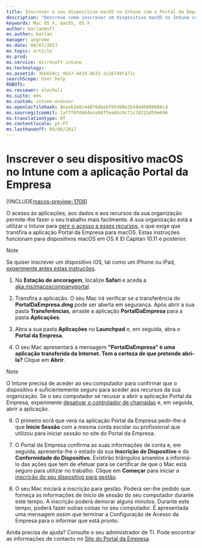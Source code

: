 ```yaml
---
title: Inscrever o seu dispositivo macOS no Intune com o Portal da Empresa | Documentos da Microsoft
description: "Descreve como inscrever um dispositivo macOS no Intune com a aplicação Portal da Empresa"
keywords: Mac OS X, macOS, OS X
author: barlanmsft
ms.author: barlan
manager: angrobe
ms.date: 09/07/2017
ms.topic: article
ms.prod: 
ms.service: microsoft-intune
ms.technology: 
ms.assetid: 3bb659cc-9b57-4d19-8631-2c26749fa71c
searchScope: User help
ROBOTS: 
ms.reviewer: elocholi
ms.suite: ems
ms.custom: intune-enduser
ms.openlocfilehash: 8eaeb2e0c44870dbebf85d98e2b49d46008068cd
ms.sourcegitcommit: 1afff0fd464ece84ffea6bc0c71c78215d59e696
ms.translationtype: HT
ms.contentlocale: pt-PT
ms.lasthandoff: 09/08/2017
---
```

# <a name="enroll-your-macos-device-in-intune-with-the-company-portal-app"></a>Inscrever o seu dispositivo macOS no Intune com a aplicação Portal da Empresa

[!INCLUDE[macos-preview-1708](./includes/macos-preview-1708.md)]

O acesso às aplicações, aos dados e aos recursos da sua organização permite-lhe fazer o seu trabalho mais facilmente. A sua organização está a utilizar o Intune para [gerir o acesso a esses recursos](what-happens-if-you-install-the-Company-Portal-app-and-enroll-your-device-in-intune-ios.md), o que exige que transfira a aplicação Portal da Empresa para macOS. Estas instruções funcionam para dispositivos macOS em OS X El Capitan 10.11 e posterior.

  > [!NOTE]
  > Se quiser inscrever um dispositivo iOS, tal como um iPhone ou iPad, [experimente antes estas instruções](enroll-your-device-in-intune-ios.md).

1.  Na __Estação de ancoragem__, localize __Safari__ e aceda a [aka.ms/macoscompanyportal](https://aka.ms/macoscompanyportal). 

2. Transfira a aplicação. O seu Mac irá verificar se a transferência do **PortalDaEmpresa.dmg** pode ser aberta em segurança. Após abrir a sua pasta **Transferências**, arraste a aplicação **PortalDaEmpresa** para a pasta **Aplicações**.

3. Abra a sua pasta **Aplicações** no **Launchpad** e, em seguida, abra o **Portal da Empresa**.

4. O seu Mac apresentará a mensagem **"PortalDaEmpresa" é uma aplicação transferida da Internet. Tem a certeza de que pretende abri-la?** Clique em **Abrir**.

  > [!NOTE]
  > O Intune precisa de aceder ao seu computador para confirmar que o dispositivo é suficientemente seguro para aceder aos recursos da sua organização. Se o seu computador se recusar a abrir a aplicação Portal da Empresa, experimente [desativar o controlador de chamadas](https://support.apple.com/HT202491) e, em seguida, abrir a aplicação.

6. O primeiro ecrã que verá na aplicação Portal da Empresa pedir-lhe-á que **Inicie Sessão** com a mesma conta escolar ou profissional que utilizou para iniciar sessão no site do Portal da Empresa.

7. O Portal da Empresa confirma as suas informações de conta e, em seguida, apresenta-lhe o estado da sua **Inscrição de Dispositivo** e da **Conformidade do Dispositivo**. Existirão triângulos amarelos a informá-lo das ações que tem de efetuar para se certificar de que o Mac está seguro para utilizar no trabalho. Clique em **Começar** para iniciar a [inscrição do seu dispositivo para gestão](what-info-can-your-company-see-when-you-enroll-your-device-in-intune.md).

8. O seu Mac iniciará a inscrição para gestão. Poderá ser-lhe pedido que forneça as informações de início de sessão do seu computador durante este tempo. A inscrição poderá demorar alguns minutos. Durante este tempo, poderá fazer outras coisas no seu computador. É apresentada uma mensagem assim que terminar a Configuração de Acesso da Empresa para o informar que está pronto.

Ainda precisa de ajuda? Consulte o seu administrador de TI. Pode encontrar as informações de contacto no [Site do Portal da Empresa](http://portal.manage.microsoft.com).

